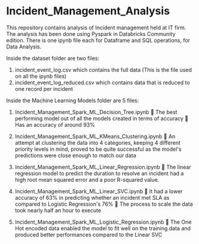 # Incident_Management_Analysis
This repository contains analysis of Incident management held at IT firm. The analysis has been done using Pyspark in Databricks Community edition.
There is one ipynb file each for Dataframe and SQL operations, for Data Analysis.

Inside the dataset folder are two files:

1.	incident_event_log.csv which contains the full data (This is the file used on all the ipynb files)
2.	incident_event_log_reduced.csv which contains data that is reduced to one record per incident 

Inside the Machine Learning Models folder are 5 files:

1.	Incident_Management_Spark_ML_Decision_Tree.ipynb
	The best performing model out of all the models created in terms of accuracy
	Has an accuracy of around 93%

2.	Incident_Management_Spark_ML_KMeans_Clustering.ipynb
	An attempt at clustering the data into 4 categories, keeping 4 different priority levels in mind, proved to be 
quite successful as the model's predictions were close enough to match our data

3.	Incident_Management_Spark_ML_Linear_Regression.ipynb
	The linear regression model to predict the duration to resolve an incident had a high root mean squared error 
and a poor R-squared value.

4.	Incident_Management_Spark_ML_Linear_SVC.ipynb
	It had a lower accuracy of 63% in predicting whether an incident met SLA as compared to Logistic Regression's 76%
	The process to scale the data took nearly half an hour to execute

5.	Incident_Management_Spark_ML_Logistic_Regression.ipynb
	The One Hot encoded data enabled the model to fit well on the training data and produced better performances 
compared to the Linear SVC

